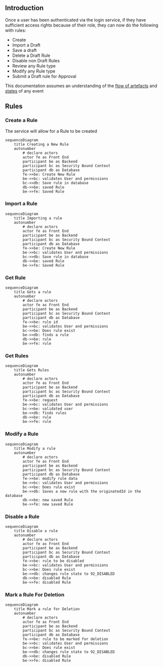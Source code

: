 
## Introduction

Once a user has been authenticated via the login service, if they have sufficient access rights because of their role, they can now do the following with rules:

- Create
- Import a Draft
- Save a draft
- Delete a Draft Rule
- Disable non Draft Rules
- Review any Rule type
- Modify any Rule type
- Submit a Draft rule for Approval

This documentation assumes an understanding of the [flow of artefacts](50_flow_of_artefacts.md) and [states](51_states.md) of any event

## Rules
### Create a Rule
The service will allow for a Rule to be created
```mermaid
sequenceDiagram
    title Creating a New Rule
    autonumber
        # declare actors
        actor fe as Front End
        participant be as Backend
        participant bc as Security Bound Context
        participant db as Database
        fe->>be: Create New Rule
        be->>bc: validates User and permissions
        bc->>db: Save rule in database
        db->>be: saved Rule
        be->>fe: Saved Rule

```

### Import a Rule
```mermaid
sequenceDiagram
    title Importing a rule
    autonumber
        # declare actors
        actor fe as Front End
        participant be as Backend
        participant bc as Security Bound Context
        participant db as Database
        fe->>be: Create New Rule
        be->>bc: validates User and permissions
        bc->>db: Save rule in database
        db->>be: saved Rule
        be->>fe: Saved Rule

```

### Get Rule
```mermaid
sequenceDiagram
    title Gets a rule
    autonumber
        # declare actors
        actor fe as Front End
        participant be as Backend
        participant bc as Security Bound Context
        participant db as Database
        fe->>be: rule id
        be->>bc: validates User and permissions
        bc->>be: Does rule exist
        be->>db: finds a rule
        db->>be: rule
        be->>fe: rule

```

### Get Rules
```mermaid
sequenceDiagram
    title Gets Rules
    autonumber
        # declare actors
        actor fe as Front End
        participant be as Backend
        participant bc as Security Bound Context
        participant db as Database
        fe->>be: request
        be->>bc: validates User and permissions
        bc->>be: validated user
        be->>db: finds rules
        db->>be: rule
        be->>fe: rule

```


### Modify a Rule
```mermaid
sequenceDiagram
    title Modify a rule
    autonumber
        # declare actors
        actor fe as Front End
        participant be as Backend
        participant bc as Security Bound Context
        participant db as Database
        fe->>be: modify rule data
        be->>bc: validates User and permissions
        bc->>be: Does rule exist
        be->>db: Saves a new rule with the originatedId in the database
        db->>be: new saved Rule
        be->>fe: new saved Rule

```

### Disable a Rule
```mermaid
sequenceDiagram
    title Disable a rule
    autonumber
        # declare actors
        actor fe as Front End
        participant be as Backend
        participant bc as Security Bound Context
        participant db as Database
        fe->>be: rule to be disabled
        be->>bc: validates User and permissions
        bc->>be: Does rule exist
        be->>db: changes rule state to 92_DISABLED
        db->>be: disabled Rule
        be->>fe: disabled Rule

```

### Mark a Rule For Deletion
```mermaid
sequenceDiagram
    title Mark a rule for Deletion
    autonumber
        # declare actors
        actor fe as Front End
        participant be as Backend
        participant bc as Security Bound Context
        participant db as Database
        fe->>be: rule to be marked for deletion
        be->>bc: validates User and permissions
        bc->>be: Does rule exist
        be->>db: changes rule state to 92_DISABLED
        db->>be: disabled Rule
        be->>fe: disabled Rule

```